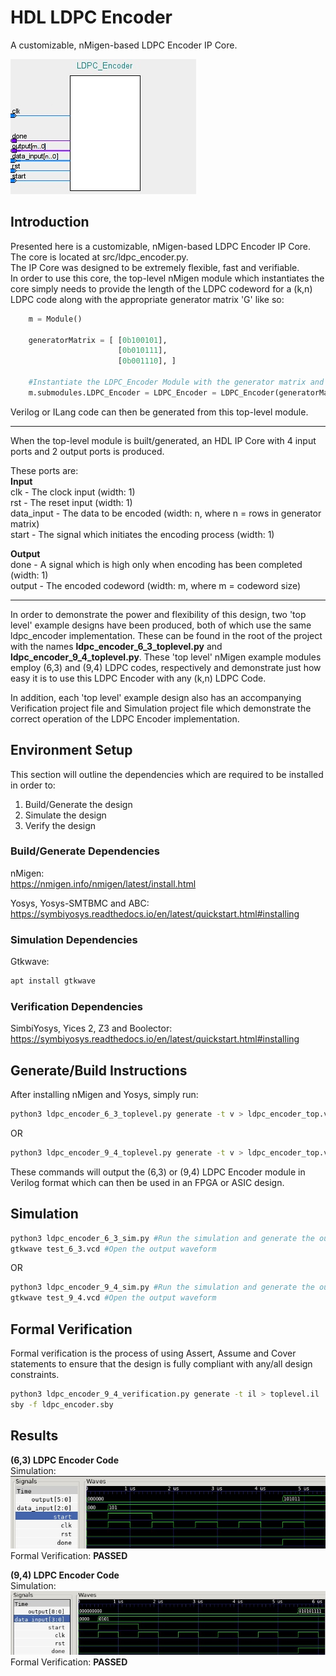 # HDL LDPC Encoder  
A customizable, nMigen-based LDPC Encoder IP Core.  

![Image](img/IP_Core.jpg)   
## Introduction  
Presented here is a customizable, nMigen-based LDPC Encoder IP Core.  
The core is located at src/ldpc_encoder.py.  
The IP Core was designed to be extremely flexible, fast and verifiable.  
In order to use this core, the top-level nMigen module which instantiates the core simply needs to provide the length of the LDPC codeword for a (k,n) LDPC code along with the appropriate generator matrix 'G' like so:

```python
    m = Module()

    generatorMatrix = [ [0b100101],
                        [0b010111],
                        [0b001110], ]

    #Instantiate the LDPC_Encoder Module with the generator matrix and output codeword size as parameters
    m.submodules.LDPC_Encoder = LDPC_Encoder = LDPC_Encoder(generatorMatrix,6)
```
Verilog or ILang code can then be generated from this top-level module.  
***

When the top-level module is built/generated, an HDL IP Core with 4 input ports and 2 output ports is produced.  
  
These ports are:  
**Input**  
clk - The clock input (width: 1)  
rst - The reset input (width: 1)  
data_input - The data to be encoded (width: n, where n = rows in generator matrix)  
start - The signal which initiates the encoding process  (width: 1)

**Output**  
done - A signal which is high only when encoding has been completed (width: 1)  
output - The encoded codeword  (width: m, where m = codeword size)  

***  
  
In order to demonstrate the power and flexibility of this design, two 'top level' example designs have been produced, both of which use the same ldpc_encoder implementation. These can be found in the root of the project with the names **ldpc_encoder_6_3_toplevel.py** and **ldpc_encoder_9_4_toplevel.py**. These 'top level' nMigen example modules employ (6,3) and (9,4) LDPC codes, respectively and demonstrate just how easy it is to use this LDPC Encoder with any (k,n) LDPC Code.  
  
In addition, each 'top level' example design also has an accompanying Verification project file and Simulation project file which demonstrate the correct operation of the LDPC Encoder implementation.
  
## **Environment Setup**  
  This section will outline the dependencies which are required to be installed in order to:  
  1) Build/Generate the design  
  2) Simulate the design  
  3) Verify the design  

### **Build/Generate Dependencies**  

nMigen:  
<https://nmigen.info/nmigen/latest/install.html>

Yosys, Yosys-SMTBMC and ABC:  
<https://symbiyosys.readthedocs.io/en/latest/quickstart.html#installing>
  
### **Simulation Dependencies**  

Gtkwave:  
```bash
apt install gtkwave
```

### **Verification Dependencies**  

SimbiYosys, Yices 2, Z3 and Boolector:  
<https://symbiyosys.readthedocs.io/en/latest/quickstart.html#installing>

## **Generate/Build Instructions**
After installing nMigen and Yosys, simply run:
```bash
python3 ldpc_encoder_6_3_toplevel.py generate -t v > ldpc_encoder_top.v
```
OR
```bash
python3 ldpc_encoder_9_4_toplevel.py generate -t v > ldpc_encoder_top.v
```
These commands will output the (6,3) or (9,4) LDPC Encoder module in Verilog format which can then be used in an FPGA or ASIC design.

## Simulation
```bash
python3 ldpc_encoder_6_3_sim.py #Run the simulation and generate the output waveform
gtkwave test_6_3.vcd #Open the output waveform
```
OR
```bash
python3 ldpc_encoder_9_4_sim.py #Run the simulation and generate the output waveform
gtkwave test_9_4.vcd #Open the output waveform
```

## Formal Verification
Formal verification is the process of using Assert, Assume and Cover statements to ensure that the design is fully compliant with any/all design constraints.
```bash
python3 ldpc_encoder_9_4_verification.py generate -t il > toplevel.il
sby -f ldpc_encoder.sby
```

## Results  
**(6,3) LDPC Encoder Code**  
Simulation:  
![Image](img/6_3_Simulation.jpg)  
Formal Verification:
**PASSED**  
  
**(9,4) LDPC Encoder Code**  
Simulation:  
![Image](img/9_4_Simulation.jpg)  
Formal Verification:
**PASSED** 

